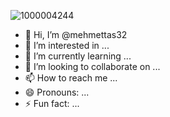 ![1000004244](https://github.com/user-attachments/assets/76ee28ed-f0d3-4538-bfd4-7df5e20ccd52)
- 👋 Hi, I’m @mehmettas32
- 👀 I’m interested in ...
- 🌱 I’m currently learning ...
- 💞️ I’m looking to collaborate on ...
- 📫 How to reach me ...
- 😄 Pronouns: ...
- ⚡ Fun fact: ...

<!---
mehmettas32/mehmettas32 is a ✨ special ✨ repository because its `README.md` (this file) appears on your GitHub profile.
You can click the Preview link to take a look at your changes.
--->
